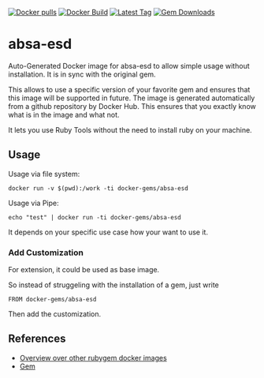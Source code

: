 [![Docker pulls](https://img.shields.io/docker/pulls/rubygem/absa-esd.svg)](https://hub.docker.com/r/rubygem/absa-esd/)
[![Docker Build](https://img.shields.io/docker/automated/rubygem/absa-esd.svg)](https://hub.docker.com/r/rubygem/absa-esd/)
[![Latest Tag](https://img.shields.io/github/tag/docker-rubygem/absa-esd.svg)](https://hub.docker.com/r/rubygem/absa-esd/)
[![Gem Downloads](https://img.shields.io/gem/dt/absa-esd.svg)](https://rubygems.org/gems/absa-esd/)
# absa-esd

Auto-Generated Docker image for absa-esd to allow simple usage without installation.
It is in sync with the original gem.

This allows to use a specific version of your favorite gem and ensures that this image will be supported in future.
The image is generated automatically from a github repository by Docker Hub.
This ensures that you exactly know what is in the image and what not.

It lets you use Ruby Tools without the need to install ruby on your machine.

## Usage

Usage via file system:

`docker run -v $(pwd):/work -ti docker-gems/absa-esd`

Usage via Pipe:

`echo "test" | docker run -ti docker-gems/absa-esd`

It depends on your specific use case how your want to use it.

### Add Customization

For extension, it could be used as base image.

So instead of struggeling with the installation of a gem, just write

`FROM docker-gems/absa-esd`

Then add the customization.

## References

 - [Overview over other rubygem docker images](https://github.com/thinkbot/docker-rubygem)
 - [Gem](https://rubygems.org/gems/absa-esd/)
